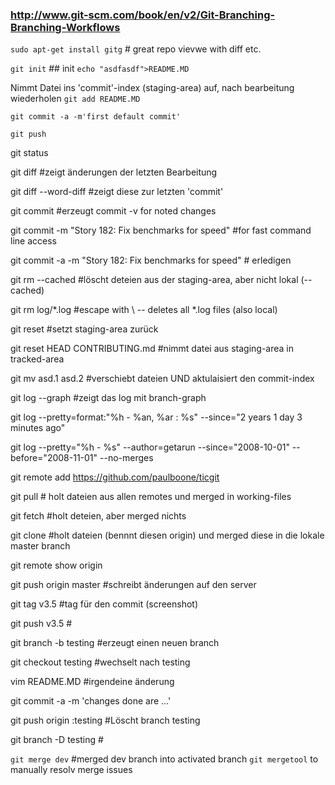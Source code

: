 ### http://www.git-scm.com/book/en/v2/Git-Branching-Branching-Workflows 
``sudo apt-get install gitg``   # great repo vievwe with diff etc.

``git init``   ## init
``echo "asdfasdf">README.MD``

Nimmt Datei ins 'commit'-index (staging-area) auf, nach bearbeitung wiederholen
``git add README.MD``

``git commit -a -m'first default commit' ``

``git push``




git status

git diff	#zeigt änderungen der letzten Bearbeitung 

git diff --word-diff	#zeigt diese zur letzten 'commit'


git commit 	#erzeugt commit -v for noted changes

git commit -m "Story 182: Fix benchmarks for speed" #for fast command line access

git commit -a -m "Story 182: Fix benchmarks for speed" # erledigen



git rm --cached   #löscht deteien aus der staging-area, aber nicht lokal (--cached)

git rm log/\*.log #escape with \ -- deletes all *.log files (also local)

git reset   	#setzt staging-area zurück

git reset HEAD CONTRIBUTING.md	#nimmt datei aus staging-area in tracked-area


git mv asd.1 asd.2 #verschiebt dateien UND aktulaisiert den commit-index

git log --graph		#zeigt das log mit branch-graph

git log --pretty=format:"%h - %an, %ar : %s" --since="2 years 1 day 3 minutes ago"

git log --pretty="%h - %s" --author=getarun --since="2008-10-01" --before="2008-11-01" --no-merges


git remote add https://github.com/paulboone/ticgit

git pull		# holt dateien aus allen remotes und merged in working-files

git fetch	#holt deteien, aber merged nichts

git clone	#holt dateien (bennnt diesen origin) und merged diese in die lokale  master branch

git remote show origin




git push origin master	#schreibt änderungen auf den server

git tag v3.5  	#tag für den commit (screenshot)

git push v3.5	#



git branch -b testing	#erzeugt einen neuen branch

git checkout testing	#wechselt nach testing

vim README.MD	#irgendeine änderung

git commit -a -m 'changes done are ...'



git push origin :testing  #Löscht branch testing

git branch -D testing #

``git merge dev`` #merged dev branch into activated branch
``git mergetool`` to manually resolv merge issues
